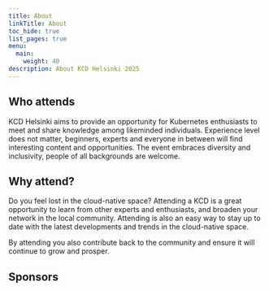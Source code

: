 ```yaml
---
title: About
linkTitle: About
toc_hide: true
list_pages: true
menu:
  main:
    weight: 40
description: About KCD Helsinki 2025
---
```


## Who attends

KCD Helsinki aims to provide an opportunity for Kubernetes enthusiasts to meet and
share knowledge among likeminded individuals. Experience level does not matter,
beginners, experts and everyone in between will find interesting content and
opportunities. The event embraces diversity and inclusivity, people of all
backgrounds are welcome.

## Why attend?

Do you feel lost in the cloud-native space? Attending a KCD is a great opportunity
to learn from other experts and enthusiasts, and broaden your network in the local
community. Attending is also an easy way to stay up to date with the latest
developments and trends in the cloud-native space.

By attending you also contribute back to the community and ensure it will continue to grow and prosper.

## Sponsors


